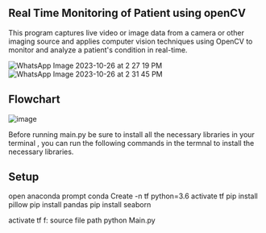 ## Real Time Monitoring of Patient using openCV 

This program captures live video or image data from a camera or other imaging source and applies computer vision techniques using OpenCV to monitor and analyze a patient's condition in real-time. 

![WhatsApp Image 2023-10-26 at 2 27 19 PM](https://github.com/yasirarafath96/Real_Time_Monitoring_of_Patient_using_openCV/assets/85051168/fb26aab3-0660-4073-947b-e90754621bfc)
![WhatsApp Image 2023-10-26 at 2 31 45 PM](https://github.com/yasirarafath96/Real_Time_Monitoring_of_Patient_using_openCV/assets/85051168/51e1cdf2-10b3-4e18-9ec9-23c2b70ee5bb)

## Flowchart

![image](https://github.com/yasirarafath96/Real_Time_Monitoring_of_Patient_using_openCV/assets/85051168/b4ddaced-39bb-46e9-939c-bf580d2706f5)

Before running main.py be sure to install all the necessary libraries in your terminal , you can run the following commands in the termnal to install the necessary libraries.

## Setup

open anaconda prompt
conda Create -n tf python=3.6
activate tf
pip install pillow
pip install pandas
pip install seaborn

activate tf
f:
source file path
python Main.py
